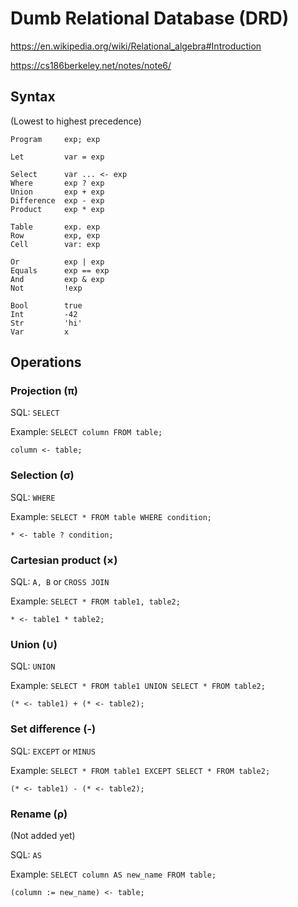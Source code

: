 # Dumb Relational Database (DRD)

https://en.wikipedia.org/wiki/Relational_algebra#Introduction

https://cs186berkeley.net/notes/note6/

## Syntax

(Lowest to highest precedence)

```
Program     exp; exp

Let         var = exp

Select      var ... <- exp
Where       exp ? exp
Union       exp + exp
Difference  exp - exp
Product     exp * exp

Table       exp. exp
Row         exp, exp
Cell        var: exp

Or          exp | exp
Equals      exp == exp
And         exp & exp
Not         !exp

Bool        true
Int         -42
Str         'hi'
Var         x
```

## Operations

### Projection (π)

SQL: `SELECT`

Example: `SELECT column FROM table;`

```
column <- table;
```

### Selection (σ)

SQL: `WHERE`

Example: `SELECT * FROM table WHERE condition;`

```
* <- table ? condition;
```

### Cartesian product (×)

SQL: `A, B` or `CROSS JOIN`

Example: `SELECT * FROM table1, table2;`

```
* <- table1 * table2;
```

### Union (∪)

SQL: `UNION` 

Example: `SELECT * FROM table1 UNION SELECT * FROM table2;`

```
(* <- table1) + (* <- table2);
```

### Set difference (-)

SQL: `EXCEPT` or `MINUS`

Example: `SELECT * FROM table1 EXCEPT SELECT * FROM table2;`

```
(* <- table1) - (* <- table2);
```

### Rename (ρ)

(Not added yet)

SQL: `AS`

Example: `SELECT column AS new_name FROM table;`

```
(column := new_name) <- table;
```
